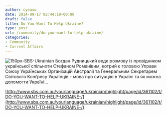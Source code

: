 ```yaml
---
author: cyoasu
date: 2014-09-17 02:44:19+00:00
draft: false
title: Do You Want To Help Ukraine?
type: post
url: /community/do-you-want-to-help-ukraine/
categories:
- Community
- Current Affairs
---
```


![150px-SBS-Ukrainian](http://www.ozeukes.com/wp-content/uploads/2014/04/150px-SBS-Ukrainian.jpg)
Богдан Рудницький веде розмову із провідником української спільноти Стефаном Романівим, котрий є головою Управи Союзу Українських Організацій Австралії та Генеральним Секретарем Світового Конґресу Українців - мова про ситуацію в Україні та як можна допомогти Україні...

[http://www.sbs.com.au/yourlanguage/ukrainian/highlight/page/id/361102/t/DO-YOU-WANT-TO-HELP-UKRAINE-/](http://www.sbs.com.au/yourlanguage/ukrainian/highlight/page/id/361102/t/DO-YOU-WANT-TO-HELP-UKRAINE-/)
